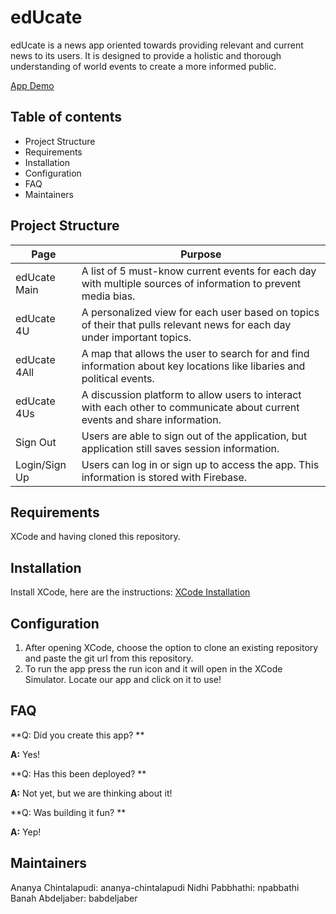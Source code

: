 # edUcate

edUcate is a news app oriented towards providing relevant and current news to its users. It is designed to provide a holistic and thorough understanding of world events to create a more informed public.

[App Demo](https://www.youtube.com/watch?v=7fqm-3XMBTY&feature=youtu.be)

## Table of contents

- Project Structure
- Requirements
- Installation
- Configuration
- FAQ
- Maintainers

## Project Structure

| Page  | Purpose |
| ------------- | ------------- |
| edUcate Main | A list of 5 must-know current events for each day with multiple sources of information to prevent media bias. |
| edUcate 4U | A personalized view for each user based on topics of their that pulls relevant news for each day under important topics. |
| edUcate 4All | A map that allows the user to search for and find information about key locations like libaries and political events. |
| edUcate 4Us | A discussion platform to allow users to interact with each other to communicate about current events and share information. |
| Sign Out | Users are able to sign out of the application, but application still saves session information. |
| Login/Sign Up  | Users can log in or sign up to access the app. This information is stored with Firebase. |

## Requirements

XCode and having cloned this repository.

## Installation

Install XCode, here are the instructions: [XCode Installation](https://developer.apple.com/xcode/)

## Configuration

1. After opening XCode, choose the option to clone an existing repository and paste the git url from this repository.
2. To run the app press the run icon and it will open in the XCode Simulator. Locate our app and click on it to use!

## FAQ 

**Q: Did you create this app? **

**A:** Yes!

**Q: Has this been deployed? **

**A:** Not yet, but we are thinking about it!

**Q: Was building it fun? **

**A:** Yep!

## Maintainers

Ananya Chintalapudi: ananya-chintalapudi
Nidhi Pabbhathi: npabbathi
Banah Abdeljaber: babdeljaber
